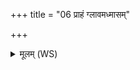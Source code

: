 +++
title = "06 प्राहं ग्लावमध्मासम्"

+++
<details><summary>मूलम् (WS)</summary>

प्राहं ग्लावमध्मासं निरहं ग्लावमध्मासम् ।  
अधराचीरितः परः ॥ ६ ॥
</details>